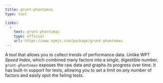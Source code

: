 ```yaml
---
title: grunt-phantomas
type: tool

links:
  -
    text: grunt-phantomas
    type: official
    url: https://www.npmjs.com/package/grunt-phantomas
---
```


A tool that allows you to collect trends of performance data. Unlike WPT _Speed Index_, which combined many factors into a single, digestible number, `grunt-phantomas` exposes the raw data and graphs its progress over time. It has built-in support for tests, allowing you to set a limit on any number of factors and easily spot the failing tests.
